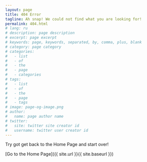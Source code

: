 ```yaml
---
layout: page
title: 404 Error
tagline: Ah snap! We could not find what you are looking for!
permalink: 404.html
# lang: ru
# description: page description
# excerpt: page excerpt
# keywords: page, keywords, separated, by, comma, plus, blank
# category: page category
# categories:
#   - list
#   - of
#   - the
#   - page
#   - categories
# tags:
#   - list
#   - of
#   - the
#   - page
#   - tags
# image: page-og-image.png
# author:
#   name: page author name
# twitter:
#   site: twitter site creator id
#   username: twitter user creator id
---
```


Try got get back to the Home Page and start over!

[Go to the Home Page]({{ site.url }}{{ site.baseurl }})
